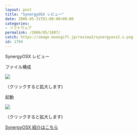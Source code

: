 ```yaml
---
layout: post
title: "SynergyOSX レビュー"
date: 2006-05-31T01:00:00+09:00
categories:
- ソフトウェア
permalink: /2006/05/1807/
catch: https://image.moongift.jp/review2/synergyosx2.s.png
id: 1794
---
```

SynergyOSX レビュー  
<!--more-->

ファイル構成

  

[![](https://image.moongift.jp/review2/synergyosx1.s.png)](https://image.moongift.jp/review2/synergyosx1.png)  
  
（クリックすると拡大します)

  

起動

  

[![](https://image.moongift.jp/review2/synergyosx2.s.png)](https://image.moongift.jp/review2/synergyosx2.png)  
  
（クリックすると拡大します)

  

[SynergyOSX 紹介はこちら](http://oss.moongift.jp/intro/i-1804.html)

